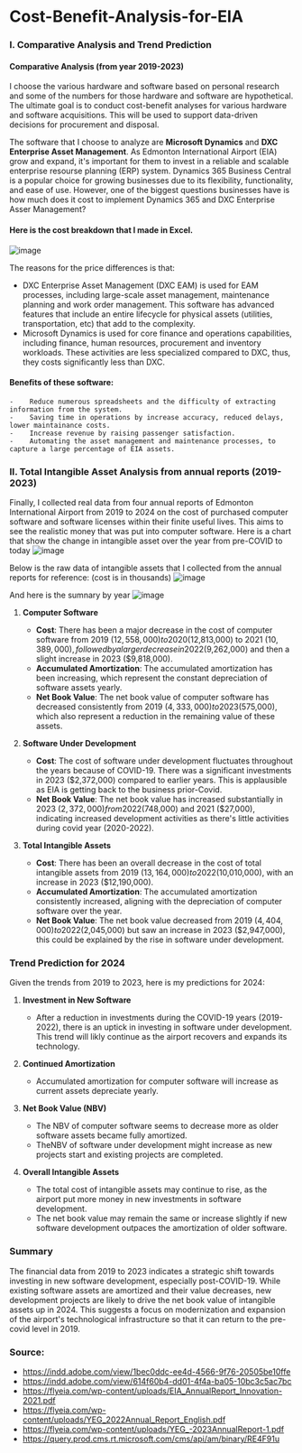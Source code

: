 # Cost-Benefit-Analysis-for-EIA
### I. Comparative Analysis and Trend Prediction

#### **Comparative Analysis (from year 2019-2023)**

I choose the various hardware and software based on personal research and some of the numbers for those hardware and software are hypothetical. The ultimate goal is to conduct cost-benefit analyses for various hardware and software acquisitions. This will be used to support data-driven decisions for procurement and disposal.

The software that I choose to analyze are **Microsoft Dynamics** and **DXC Enterprise Asset Management**. As  Edmonton International Airport (EIA) grow and expand, it's important for them to invest in a reliable and scalable enterprise resourse planning (ERP) system. Dynamics 365 Business Central is a popular choice for growing businesses due to its flexibility, functionality, and ease of use. However, one of the biggest questions businesses have is how much does it cost to implement Dynamics 365 and DXC Enterprise Asser Management?

#### Here is the cost breakdown that I made in Excel. 

![image](https://github.com/missnhi/Cost-Benefit-Analysis-for-EIA/assets/62678881/f9f2ebd5-04a3-4f9b-b77a-11b4d514ab97)

The reasons for the price differences is that: 
- DXC Enterprise Asset Management (DXC EAM) is used for EAM processes, including large-scale asset management, maintenance planning and work order management. This software has advanced features that include an entire lifecycle for physical assets (utilities, transportation, etc) that add to the complexity. 
- Microsoft Dynamics is used for core finance and operations capabilities, including finance, human resources, procurement and inventory workloads. These activities are less specialized compared to DXC, thus, they costs significantly less than DXC.

#### **Benefits of these software:** 
    -    Reduce numerous spreadsheets and the difficulty of extracting information from the system. 
    -    Saving time in operations by increase accuracy, reduced delays, lower maintainance costs. 
    -    Increase revenue by raising passenger satisfaction. 
    -    Automating the asset management and maintenance processes, to capture a large percentage of EIA assets. 


### II. Total Intangible Asset Analysis from annual reports (2019-2023)
Finally, I collected real data from four annual reports of Edmonton International Airport from 2019 to 2024 on the cost of purchased computer software and software licenses within their finite useful lives. This aims to see the realistic money that was put into computer software. 
Here is a chart that show the change in intangible asset over the year from pre-COVID to today
![image](https://github.com/missnhi/Cost-Benefit-Analysis-for-EIA/assets/62678881/537a38dd-f558-4134-843e-29af24c58355)


Below is the raw data of intangible assets that I collected from the annual reports for reference: (cost is in thousands)
![image](https://github.com/missnhi/Cost-Benefit-Analysis-for-EIA/assets/62678881/07567b0d-6c34-4846-bfbe-4103934ed3b2)

And here is the sumnary by year
![image](https://github.com/missnhi/Cost-Benefit-Analysis-for-EIA/assets/62678881/05f08cc6-0040-4cf3-a896-25a810d6b0ea)

1.  **Computer Software**
    -   **Cost**: There has been a major decrease in the cost of computer software from 2019 ($12,558,000) to 2020 ($12,813,000) to 2021 ($10,389,000), followed by a larger decrease in 2022 ($9,262,000) and then a slight increase in 2023 ($9,818,000).
    -   **Accumulated Amortization**: The accumulated amortization has been increasing, which represent the constant depreciation of software assets yearly.
    -   **Net Book Value**: The net book value of computer software has decreased consistently from 2019 ($4,333,000) to 2023 ($575,000), which also represent a reduction in the remaining value of these assets.
2.  **Software Under Development**

    -   **Cost**: The cost of software under development fluctuates throughout the years because of COVID-19. There was a significant investments in 2023 ($2,372,000) compared to earlier years. This is applausible as EIA is getting back to the business prior-Covid. 
    -   **Net Book Value**: The net book value has increased substantially in 2023 ($2,372,000) from 2022 ($748,000) and 2021 ($27,000), indicating increased development activities as there's little activities during covid year (2020-2022).
3.  **Total Intangible Assets**

    -   **Cost**: There has been an overall decrease in the cost of total intangible assets from 2019 ($13,164,000) to 2022 ($10,010,000), with an increase in 2023 ($12,190,000).
    -   **Accumulated Amortization**: The accumulated amortization consistently increased, aligning with the depreciation of computer software over the year.
    -   **Net Book Value**: The net book value decreased from 2019 ($4,404,000) to 2022 ($2,045,000) but saw an increase in 2023 ($2,947,000), this could be explained by the rise in software under development.

### Trend Prediction for 2024

Given the trends from 2019 to 2023, here is my predictions for 2024:

1.  **Investment in New Software**

    -   After a reduction in investments during the COVID-19 years (2019-2022), there is an uptick in investing in software under development. This trend will likly continue as the airport recovers and expands its technology.
2.  **Continued Amortization**

    -   Accumulated amortization for computer software will increase as current assets depreciate yearly.
3.  **Net Book Value (NBV)** 

    -   The NBV of computer software seems to decrease more as older software assets became fully amortized.
    -   TheNBV of software under development might increase as new projects start and existing projects are completed.
4.  **Overall Intangible Assets**

    -   The total cost of intangible assets may continue to rise, as the airport put more money in new investments in software development.
    -   The net book value may remain the same or increase slightly if new software development outpaces the amortization of older software.

### Summary

The financial data from 2019 to 2023 indicates a strategic shift towards investing in new software development, especially post-COVID-19. While existing software assets are amortized and their value decreases, new development projects are likely to drive the net book value of intangible assets up in 2024. This suggests a focus on modernization and expansion of the airport's technological infrastructure so that it can return to the pre-covid level in 2019. 

### Source:
- https://indd.adobe.com/view/1bec0ddc-ee4d-4566-9f76-20505be10ffe
- https://indd.adobe.com/view/614f60b4-dd01-4f4a-ba05-10bc3c5ac7bc
- https://flyeia.com/wp-content/uploads/EIA_AnnualReport_Innovation-2021.pdf
- https://flyeia.com/wp-content/uploads/YEG_2022Annual_Report_English.pdf
- https://flyeia.com/wp-content/uploads/YEG_-2023AnnualReport-1.pdf
- https://query.prod.cms.rt.microsoft.com/cms/api/am/binary/RE4F91u
